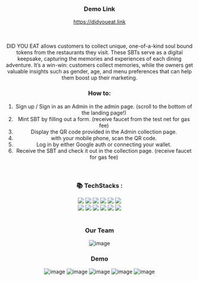 <div align=center>

### Demo Link
https://didyoueat.link <br>


<br><br>
DID YOU EAT allows customers to collect unique, one-of-a-kind soul bound tokens from the restaurants they visit. These SBTs serve as a digital keepsake, capturing the memories and experiences of each dining adventure. It’s a win-win: customers collect memories, while the owners get valuable insights such as gender, age, and menu preferences that can help them boost up their marketing.
### How to: 
1. Sign up / Sign in as an Admin in the admin page. (scroll to the bottom of the landing page!) <br>
2. Mint SBT by filling out a form. (receive faucet from the test net for gas fee) <br>
3. Display the QR code provided in the Admin collection page.<br>
4. with your mobile phone, scan the QR code. <br>
5. Log in by either Google auth or connecting your wallet.<br>
6. Receive the SBT and check it out in the collection page. (receive faucet for gas fee) <br><br><br>

### 📚 TechStacks :
<img src="https://img.shields.io/badge/sass-CC6699?style=for-the-badge&logo=sass&logoColor=white">
<img src="https://img.shields.io/badge/javascript-F7DF1E?style=for-the-badge&logo=javascript&logoColor=black">
<img src="https://img.shields.io/badge/axios-5A29E4?style=for-the-badge&logo=axios&logoColor=white">
<img src="https://img.shields.io/badge/react-61DAFB?style=for-the-badge&logo=react&logoColor=black">
<img src="https://img.shields.io/badge/petra-fb6364?style=for-the-badge">
<img src="https://img.shields.io/badge/aptos wallet-000000?style=for-the-badge">
<br>
<img src="https://img.shields.io/badge/typescript-3178C6?style=for-the-badge&logo=typescript&logoColor=white">
<img src="https://img.shields.io/badge/express-000000?style=for-the-badge&logo=express&logoColor=white">
<img src="https://img.shields.io/badge/prisma-2D3748?style=for-the-badge&logo=prisma&logoColor=white">
<img src="https://img.shields.io/badge/sqlite-003B57?style=for-the-badge&logo=sqlite&logoColor=white">
<img src="https://img.shields.io/badge/move-000000?style=for-the-badge">
<img src="https://img.shields.io/badge/aptos sdk-000000?style=for-the-badge">
 <br><br>



 
### Our Team
![image](https://user-images.githubusercontent.com/77462765/217444390-dd4d82c6-fae4-4c2e-813a-c761dc047765.png)

### Demo
![image](https://user-images.githubusercontent.com/77462765/218039895-4763eba7-58f7-4f3a-926c-1c25bd1e8334.png)
![image](https://user-images.githubusercontent.com/77462765/218039940-6d44f471-274a-467b-9ae3-bda8c7d04fa2.png)
![image](https://user-images.githubusercontent.com/77462765/218039979-924948ef-fb4f-4313-a9f2-ebfdbb6f04a7.png)
![image](https://user-images.githubusercontent.com/77462765/218040025-3472c00d-94f8-40a6-941e-365a404c3e3b.png)
![image](https://user-images.githubusercontent.com/77462765/218040066-0acc78e0-3c48-4595-a19e-5e43236e3f92.png)

</div>
